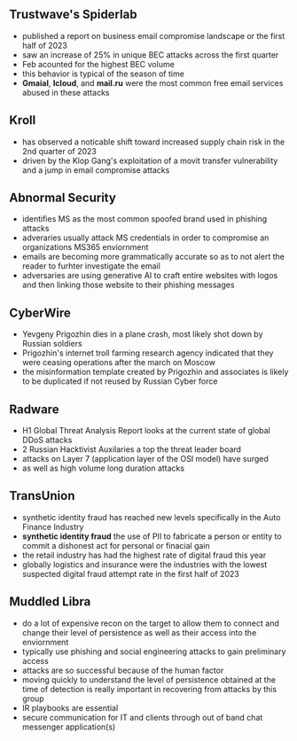 ## Trustwave's Spiderlab
* published a report on business email compromise landscape or the first half of 2023
* saw an increase of 25% in unique BEC attacks across the first quarter
* Feb acounted for the highest BEC volume
* this behavior is typical of the season of time
* **Gmaial**, **Icloud**, and **mail.ru** were the most common free email services abused in these attacks

## Kroll
* has observed a noticable shift toward increased supply chain risk in the 2nd quarter of 2023
* driven by the Klop Gang's exploitation of a movit transfer vulnerability and a jump in email compromise attacks

## Abnormal Security
* identifies MS as the most common spoofed brand used in phishing attacks
* adveraries usually attack MS credentials in order to compromise an organizations MS365 enviornment
* emails are becoming more grammatically accurate so as to not alert the reader to furhter investigate the email
* adversaries are using generative AI to craft entire websites with logos and then linking those website to their phishing messages

## CyberWire
* Yevgeny Prigozhin dies in a plane crash, most likely shot down by Russian soldiers
* Prigozhin's internet troll farming research agency indicated that they were ceasing operations after the march on Moscow
* the misinformation template created by Prigozhin and associates is likely to be duplicated if not reused by Russian Cyber force

## Radware
* H1 Global Threat Analysis Report looks at the current state of global DDoS attacks
* 2 Russian Hacktivist Auxilaries a top the threat leader board
* attacks on Layer 7 (application layer of the OSI model) have surged
* as well as high volume long duration attacks

## TransUnion
* synthetic identity fraud has reached new levels specifically in the Auto Finance Industry
* **synthetic identity fraud** the use of PII to fabricate a person or entity to commit a dishonest act for personal or finacial gain
* the retail industry has had the highest rate of digital fraud this year
* globally logistics and insurance were the industries with the lowest suspected digital fraud attempt rate in the first half of 2023

## Muddled Libra
* do a lot of expensive recon on the target to allow them to connect and change their level of persistence as well as their access into the enviornment
* typically use phishing and social engineering attacks to gain preliminary access
* attacks are so successful because of the human factor
* moving quickly to understand the level of persistence obtained at the time of detection is really important in recovering from attacks by this group
* IR playbooks are essential
* secure communication for IT and clients through out of band chat messenger application(s)



























